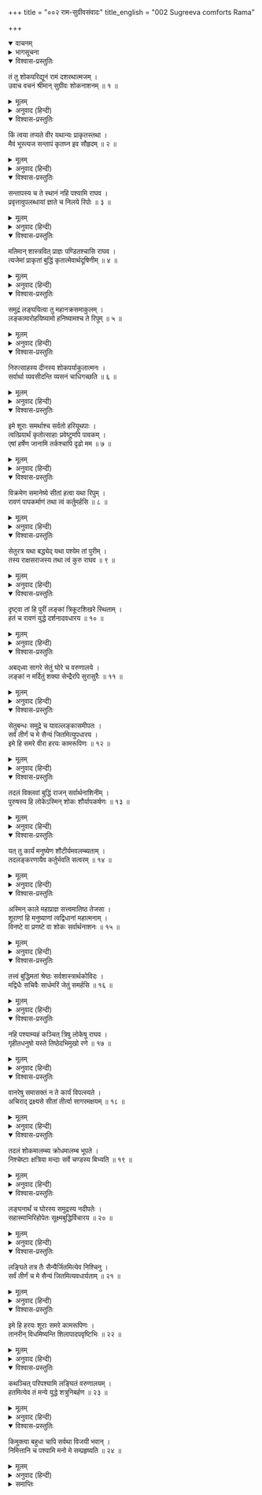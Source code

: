 +++
title = "००२ राम-सुग्रीवसंवादः"
title_english = "002 Sugreeva comforts Rama"

+++
<details open><summary>वाचनम्</summary>
<div caption="श्रीराम-हरिसीताराममूर्ति-घनपाठिभ्यां वचनम्" class="audioEmbed" src="https://archive.org/download/Ramayana-recitation-Sriram-harisItArAmamUrti-Ghanapaati-v2/Kanda_6/Kanda_6_YK-002-Sugreeva_comforts_Rama.mp3"></div>
</details>

<details><summary>भागसूचना</summary>

2. सुग्रीवका श्रीरामको उत्साह प्रदान करना
</details>

<details open><summary>विश्वास-प्रस्तुतिः</summary>

तं तु शोकपरिद्यूनं रामं दशरथात्मजम् ।  
उवाच वचनं श्रीमान् सुग्रीवः शोकनाशनम् ॥ १ ॥
</details>

<details><summary>मूलम्</summary>

तं तु शोकपरिद्यूनं रामं दशरथात्मजम् ।  
उवाच वचनं श्रीमान् सुग्रीवः शोकनाशनम् ॥ १ ॥
</details>

<details><summary>अनुवाद (हिन्दी)</summary>

इस प्रकार शोकसे संतप्त हुए दशरथनन्दन श्रीरामसे सुग्रीवने उनके शोकका निवारण करनेवाली बात कही— ॥ १ ॥
</details>

<details open><summary>विश्वास-प्रस्तुतिः</summary>

किं त्वया तप्यते वीर यथान्यः प्राकृतस्तथा ।  
मैवं भूस्त्यज सन्तापं कृतघ्न इव सौहृदम् ॥ २ ॥
</details>

<details><summary>मूलम्</summary>

किं त्वया तप्यते वीर यथान्यः प्राकृतस्तथा ।  
मैवं भूस्त्यज सन्तापं कृतघ्न इव सौहृदम् ॥ २ ॥
</details>

<details><summary>अनुवाद (हिन्दी)</summary>

‘वीरवर! आप दूसरे साधारण मनुष्योंकी भाँति क्यों संताप कर रहे हैं? आप इस तरह चिन्तित न हों । जैसे कृतघ्न पुरुष सौहार्दको त्याग देता है, उसी तरह आप भी इस संतापको छोड़ दें ॥ २ ॥
</details>

<details open><summary>विश्वास-प्रस्तुतिः</summary>

सन्तापस्य च ते स्थानं नहि पश्यामि राघव ।  
प्रवृत्तावुपलब्धायां ज्ञाते च निलये रिपोः ॥ ३ ॥
</details>

<details><summary>मूलम्</summary>

सन्तापस्य च ते स्थानं नहि पश्यामि राघव ।  
प्रवृत्तावुपलब्धायां ज्ञाते च निलये रिपोः ॥ ३ ॥
</details>

<details><summary>अनुवाद (हिन्दी)</summary>

‘रघुनन्दन! जब सीताका समाचार मिल गया और शत्रुके निवास-स्थानका पता लग गया, तब मुझे आपके इस दुःख और चिन्ताका कोई कारण नहीं दिखायी देता ॥ ३ ॥
</details>

<details open><summary>विश्वास-प्रस्तुतिः</summary>

मतिमान् शास्त्रवित् प्राज्ञः पण्डितश्चासि राघव ।  
त्यजेमां प्राकृतां बुद्धिं कृतात्मेवार्थदूषिणीम् ॥ ४ ॥
</details>

<details><summary>मूलम्</summary>

मतिमान् शास्त्रवित् प्राज्ञः पण्डितश्चासि राघव ।  
त्यजेमां प्राकृतां बुद्धिं कृतात्मेवार्थदूषिणीम् ॥ ४ ॥
</details>

<details><summary>अनुवाद (हिन्दी)</summary>

‘रघुकुलभूषण! आप बुद्धिमान्, शास्त्रोंके ज्ञाता विचारकुशल और पण्डित हैं, अतः कृतात्मा पुरुषकी भाँति इस अर्थदूषक प्राकृत बुद्धिका परित्याग कर दीजिये ॥ ४ ॥
</details>

<details open><summary>विश्वास-प्रस्तुतिः</summary>

समुद्रं लङ्घयित्वा तु महानक्रसमाकुलम् ।  
लङ्कामारोहयिष्यामो हनिष्यामश्च ते रिपुम् ॥ ५ ॥
</details>

<details><summary>मूलम्</summary>

समुद्रं लङ्घयित्वा तु महानक्रसमाकुलम् ।  
लङ्कामारोहयिष्यामो हनिष्यामश्च ते रिपुम् ॥ ५ ॥
</details>

<details><summary>अनुवाद (हिन्दी)</summary>

‘बड़े-बड़े नाकोंसे भरे हुए समुद्रको लाँघकर हमलोग लङ्कापर चढ़ाई करेंगे और आपके शत्रुको नष्ट कर डालेंगे ॥ ५ ॥
</details>

<details open><summary>विश्वास-प्रस्तुतिः</summary>

निरुत्साहस्य दीनस्य शोकपर्याकुलात्मनः ।  
सर्वार्था व्यवसीदन्ति व्यसनं चाधिगच्छति ॥ ६ ॥
</details>

<details><summary>मूलम्</summary>

निरुत्साहस्य दीनस्य शोकपर्याकुलात्मनः ।  
सर्वार्था व्यवसीदन्ति व्यसनं चाधिगच्छति ॥ ६ ॥
</details>

<details><summary>अनुवाद (हिन्दी)</summary>

‘जो पुरुष उत्साहशून्य, दीन और मन-ही-मन शोकसे व्याकुल रहता है, उसके सारे काम बिगड़ जाते हैं और वह बड़ी विपत्तिमें पड़ जाता है ॥ ६ ॥
</details>

<details open><summary>विश्वास-प्रस्तुतिः</summary>

इमे शूराः समर्थाश्च सर्वतो हरियूथपाः ।  
त्वत्प्रियार्थं कृतोत्साहाः प्रवेष्टुमपि पावकम् ।  
एषां हर्षेण जानामि तर्कश्चापि दृढो मम ॥ ७ ॥
</details>

<details><summary>मूलम्</summary>

इमे शूराः समर्थाश्च सर्वतो हरियूथपाः ।  
त्वत्प्रियार्थं कृतोत्साहाः प्रवेष्टुमपि पावकम् ।  
एषां हर्षेण जानामि तर्कश्चापि दृढो मम ॥ ७ ॥
</details>

<details><summary>अनुवाद (हिन्दी)</summary>

‘ये वानरयूथपति सब प्रकारसे समर्थ एवं शूरवीर हैं । आपका प्रिय करनेके लिये इनके मनमें बड़ा उत्साह है । ये आपके लिये जलती आगमें भी प्रवेश कर सकते हैं । समुद्रको लाँघने और रावणको मारनेका प्रसंग चलनेपर इनका मुँह प्रसन्नतासे खिल जाता है । इनके इस हर्ष और उत्साहसे ही मैं इस बातको जानता हूँ तथा इस विषयमें मेरा अपना तर्क (निश्चय) भी सुदृढ़ है ॥ ७ ॥
</details>

<details open><summary>विश्वास-प्रस्तुतिः</summary>

विक्रमेण समानेष्ये सीतां हत्वा यथा रिपुम् ।  
रावणं पापकर्माणं तथा त्वं कर्तुमर्हसि ॥ ८ ॥
</details>

<details><summary>मूलम्</summary>

विक्रमेण समानेष्ये सीतां हत्वा यथा रिपुम् ।  
रावणं पापकर्माणं तथा त्वं कर्तुमर्हसि ॥ ८ ॥
</details>

<details><summary>अनुवाद (हिन्दी)</summary>

‘आप ऐसा कीजिये, जिससे हमलोग पराक्रमपूर्वक अपने शत्रु पापाचारी रावणका वध करके सीताको यहाँ ले आवें ॥ ८ ॥
</details>

<details open><summary>विश्वास-प्रस्तुतिः</summary>

सेतुरत्र यथा बद्ध्येद् यथा पश्येम तां पुरीम् ।  
तस्य राक्षसराजस्य तथा त्वं कुरु राघव ॥ ९ ॥
</details>

<details><summary>मूलम्</summary>

सेतुरत्र यथा बद्ध्येद् यथा पश्येम तां पुरीम् ।  
तस्य राक्षसराजस्य तथा त्वं कुरु राघव ॥ ९ ॥
</details>

<details><summary>अनुवाद (हिन्दी)</summary>

‘रघुनन्दन! आप ऐसा कोई उपाय कीजिये, जिससे समुद्रपर सेतु बँध सके और हम उस राक्षसराजकी लङ्कापुरीको देख सकें ॥ ९ ॥
</details>

<details open><summary>विश्वास-प्रस्तुतिः</summary>

दृष्ट्वा तां हि पुरीं लङ्कां त्रिकूटशिखरे स्थिताम् ।  
हतं च रावणं युद्धे दर्शनादवधारय ॥ १० ॥
</details>

<details><summary>मूलम्</summary>

दृष्ट्वा तां हि पुरीं लङ्कां त्रिकूटशिखरे स्थिताम् ।  
हतं च रावणं युद्धे दर्शनादवधारय ॥ १० ॥
</details>

<details><summary>अनुवाद (हिन्दी)</summary>

‘त्रिकूटपर्वतके शिखरपर बसी हुई लङ्कापुरी एक बार दीख जाय तो आप यह निश्चित समझिये कि युद्धमें रावण दिखायी दिया और मारा गया ॥ १० ॥
</details>

<details open><summary>विश्वास-प्रस्तुतिः</summary>

अबद्‍ध्वा सागरे सेतुं घोरे च वरुणालये ।  
लङ्कां न मर्दितुं शक्या सेन्द्रैरपि सुरासुरैः ॥ ११ ॥
</details>

<details><summary>मूलम्</summary>

अबद्‍ध्वा सागरे सेतुं घोरे च वरुणालये ।  
लङ्कां न मर्दितुं शक्या सेन्द्रैरपि सुरासुरैः ॥ ११ ॥
</details>

<details><summary>अनुवाद (हिन्दी)</summary>

‘वरुणके निवासभूत घोर समुद्रपर पुल बाँधे बिना तो इन्द्रसहित सम्पूर्ण देवता और असुर भी लङ्काको पददलित नहीं कर सकते ॥ ११ ॥
</details>

<details open><summary>विश्वास-प्रस्तुतिः</summary>

सेतुबन्धः समुद्रे च यावल्लङ्कासमीपतः ।  
सर्वं तीर्णं च मे सैन्यं जितमित्युपधारय ।  
इमे हि समरे वीरा हरयः कामरूपिणः ॥ १२ ॥
</details>

<details><summary>मूलम्</summary>

सेतुबन्धः समुद्रे च यावल्लङ्कासमीपतः ।  
सर्वं तीर्णं च मे सैन्यं जितमित्युपधारय ।  
इमे हि समरे वीरा हरयः कामरूपिणः ॥ १२ ॥
</details>

<details><summary>अनुवाद (हिन्दी)</summary>

‘अतः जब लङ्काके निकटतक समुद्रपर पुल बँध जायगा, तब हमारी सारी सेना उस पार चली जायगी । फिर तो आप यही समझिये कि अपनी जीत हो गयी; क्योंकि इच्छानुसार रूप धारण करनेवाले ये वानर युद्धमें बड़ी वीरता दिखानेवाले हैं ॥ १२ ॥
</details>

<details open><summary>विश्वास-प्रस्तुतिः</summary>

तदलं विक्लवां बुद्धिं राजन् सर्वार्थनाशिनीम् ।  
पुरुषस्य हि लोकेऽस्मिन् शोकः शौर्यापकर्षणः ॥ १३ ॥
</details>

<details><summary>मूलम्</summary>

तदलं विक्लवां बुद्धिं राजन् सर्वार्थनाशिनीम् ।  
पुरुषस्य हि लोकेऽस्मिन् शोकः शौर्यापकर्षणः ॥ १३ ॥
</details>

<details><summary>अनुवाद (हिन्दी)</summary>

‘अतः राजन्! आप इस व्याकुल बुद्धिका आश्रय न लें—बुद्धिकी इस व्याकुलताको त्याग दें; क्योंकि यह समस्त कार्योंको बिगाड़ देनेवाली है और शोक इस जगत् में पुरुषके शौर्यको नष्ट कर देता है ॥ १३ ॥
</details>

<details open><summary>विश्वास-प्रस्तुतिः</summary>

यत् तु कार्यं मनुष्येण शौटीर्यमवलम्ब्यताम् ।  
तदलङ्करणायैव कर्तुर्भवति सत्वरम् ॥ १४ ॥
</details>

<details><summary>मूलम्</summary>

यत् तु कार्यं मनुष्येण शौटीर्यमवलम्ब्यताम् ।  
तदलङ्करणायैव कर्तुर्भवति सत्वरम् ॥ १४ ॥
</details>

<details><summary>अनुवाद (हिन्दी)</summary>

‘मनुष्यको जिसका आश्रय लेना चाहिये, उस शौर्यका ही वह अवलम्बन करे; क्योंकि वह कर्ताको शीघ्र ही अलंकृत कर देता है—उसके अभीष्ट फलकी सिद्धि करा देता है ॥ १४ ॥
</details>

<details open><summary>विश्वास-प्रस्तुतिः</summary>

अस्मिन् काले महाप्राज्ञ सत्त्वमातिष्ठ तेजसा ।  
शूराणां हि मनुष्याणां त्वद्विधानां महात्मनाम् ।  
विनष्टे वा प्रणष्टे वा शोकः सर्वार्थनाशनः ॥ १५ ॥
</details>

<details><summary>मूलम्</summary>

अस्मिन् काले महाप्राज्ञ सत्त्वमातिष्ठ तेजसा ।  
शूराणां हि मनुष्याणां त्वद्विधानां महात्मनाम् ।  
विनष्टे वा प्रणष्टे वा शोकः सर्वार्थनाशनः ॥ १५ ॥
</details>

<details><summary>अनुवाद (हिन्दी)</summary>

‘अतः महाप्राज्ञ श्रीराम! आप इस समय तेजके साथ ही धैर्यका आश्रय लें । कोई वस्तु खो गयी हो या नष्ट हो गयी हो, उसके लिये आप-जैसे शूरवीर महात्मा पुरुषोंको शोक नहीं करना चाहिये; क्योंकि शोक सब कामोंको बिगाड़ देता है ॥ १५ ॥
</details>

<details open><summary>विश्वास-प्रस्तुतिः</summary>

तत्त्वं बुद्धिमतां श्रेष्ठः सर्वशास्त्रार्थकोविदः ।  
मद्विधैः सचिवैः सार्धमरिं जेतुं समर्हसि ॥ १६ ॥
</details>

<details><summary>मूलम्</summary>

तत्त्वं बुद्धिमतां श्रेष्ठः सर्वशास्त्रार्थकोविदः ।  
मद्विधैः सचिवैः सार्धमरिं जेतुं समर्हसि ॥ १६ ॥
</details>

<details><summary>अनुवाद (हिन्दी)</summary>

‘आप बुद्धिमानोंमें श्रेष्ठ और सम्पूर्ण शास्त्रोंके मर्मज्ञ हैं । अतः हम-जैसे मन्त्रियों एवं सहायकोंके साथ रहकर अवश्य ही शत्रुपर विजय प्राप्त कर सकते हैं ॥ १६ ॥
</details>

<details open><summary>विश्वास-प्रस्तुतिः</summary>

नहि पश्याम्यहं कञ्चित् त्रिषु लोकेषु राघव ।  
गृहीतधनुषो यस्ते तिष्ठेदभिमुखो रणे ॥ १७ ॥
</details>

<details><summary>मूलम्</summary>

नहि पश्याम्यहं कञ्चित् त्रिषु लोकेषु राघव ।  
गृहीतधनुषो यस्ते तिष्ठेदभिमुखो रणे ॥ १७ ॥
</details>

<details><summary>अनुवाद (हिन्दी)</summary>

‘रघुनन्दन! मुझे तो तीनों लोकोंमें ऐसा कोई वीर नहीं दिखायी देता, जो रणभूमिमें धनुष लेकर खड़े हुए आपके सामने ठहर सके ॥ १७ ॥
</details>

<details open><summary>विश्वास-प्रस्तुतिः</summary>

वानरेषु समासक्तं न ते कार्यं विपत्स्यते ।  
अचिराद् द्रक्ष्यसे सीतां तीर्त्वा सागरमक्षयम् ॥ १८ ॥
</details>

<details><summary>मूलम्</summary>

वानरेषु समासक्तं न ते कार्यं विपत्स्यते ।  
अचिराद् द्रक्ष्यसे सीतां तीर्त्वा सागरमक्षयम् ॥ १८ ॥
</details>

<details><summary>अनुवाद (हिन्दी)</summary>

‘वानरोंपर जिसका भार रखा गया है, आपका वह कार्य बिगड़ने नहीं पायेगा । आप शीघ्र ही इस अक्षय समुद्रको पार करके सीताका दर्शन करेंगे ॥ १८ ॥
</details>

<details open><summary>विश्वास-प्रस्तुतिः</summary>

तदलं शोकमालम्ब्य क्रोधमालम्ब भूपते ।  
निश्चेष्टाः क्षत्रिया मन्दाः सर्वे चण्डस्य बिभ्यति ॥ १९ ॥
</details>

<details><summary>मूलम्</summary>

तदलं शोकमालम्ब्य क्रोधमालम्ब भूपते ।  
निश्चेष्टाः क्षत्रिया मन्दाः सर्वे चण्डस्य बिभ्यति ॥ १९ ॥
</details>

<details><summary>अनुवाद (हिन्दी)</summary>

‘पृथ्वीनाथ! अपने हृदयमें शोकको स्थान देना व्यर्थ है । इस समय तो आप शत्रुओंके प्रति क्रोध धारण कीजिये । जो क्षत्रिय मन्द (क्रोधशून्य) होते हैं, उनसे कोई चेष्टा नहीं बन पाती; परंतु जो शत्रुके प्रति आवश्यक रोषसे भरा होता है, उससे सब डरते हैं ॥ १९ ॥
</details>

<details open><summary>विश्वास-प्रस्तुतिः</summary>

लङ्घनार्थं च घोरस्य समुद्रस्य नदीपतेः ।  
सहास्माभिरिहोपेतः सूक्ष्मबुद्धिर्विचारय ॥ २० ॥
</details>

<details><summary>मूलम्</summary>

लङ्घनार्थं च घोरस्य समुद्रस्य नदीपतेः ।  
सहास्माभिरिहोपेतः सूक्ष्मबुद्धिर्विचारय ॥ २० ॥
</details>

<details><summary>अनुवाद (हिन्दी)</summary>

‘नदियोंके स्वामी घोर समुद्रको पार करनेके लिये क्या उपाय किया जाय, इस विषयमें आप हमारे साथ बैठकर विचार कीजिये; क्योंकि आपकी बुद्धि बड़ी सूक्ष्म है ॥ २० ॥
</details>

<details open><summary>विश्वास-प्रस्तुतिः</summary>

लङ्घिते तत्र तैः सैन्यैर्जितमित्येव निश्चिनु ।  
सर्वं तीर्णं च मे सैन्यं जितमित्यवधार्यताम् ॥ २१ ॥
</details>

<details><summary>मूलम्</summary>

लङ्घिते तत्र तैः सैन्यैर्जितमित्येव निश्चिनु ।  
सर्वं तीर्णं च मे सैन्यं जितमित्यवधार्यताम् ॥ २१ ॥
</details>

<details><summary>अनुवाद (हिन्दी)</summary>

‘यदि हमारे सैनिक समुद्रको लाँघ गये तो यही निश्चय रखिये कि अपनी जीत अवश्य होगी । सारी सेनाका समुद्रके उस पार पहुँच जाना ही अपनी विजय समझिये ॥ २१ ॥
</details>

<details open><summary>विश्वास-प्रस्तुतिः</summary>

इमे हि हरयः शूराः समरे कामरूपिणः ।  
तानरीन् विधमिष्यन्ति शिलापादपवृष्टिभिः ॥ २२ ॥
</details>

<details><summary>मूलम्</summary>

इमे हि हरयः शूराः समरे कामरूपिणः ।  
तानरीन् विधमिष्यन्ति शिलापादपवृष्टिभिः ॥ २२ ॥
</details>

<details><summary>अनुवाद (हिन्दी)</summary>

‘ये वानर संग्राममें बड़े शूरवीर हैं और इच्छानुसार रूप धारण कर सकते हैं । ये पत्थरों और पेड़ोंकी वर्षा करके ही उन शत्रुओंका संहार कर डालेंगे ॥ २२ ॥
</details>

<details open><summary>विश्वास-प्रस्तुतिः</summary>

कथञ्चित् परिपश्यामि लङ्घितं वरुणालयम् ।  
हतमित्येव तं मन्ये युद्धे शत्रुनिबर्हण ॥ २३ ॥
</details>

<details><summary>मूलम्</summary>

कथञ्चित् परिपश्यामि लङ्घितं वरुणालयम् ।  
हतमित्येव तं मन्ये युद्धे शत्रुनिबर्हण ॥ २३ ॥
</details>

<details><summary>अनुवाद (हिन्दी)</summary>

‘शत्रुसूदन श्रीराम! यदि किसी प्रकार मैं इस वानर-सेनाको समुद्रके उस पार पहुँची देख सकूँ तो मैं रावणको युद्धमें मरा हुआ ही समझता हूँ ॥ २३ ॥
</details>

<details open><summary>विश्वास-प्रस्तुतिः</summary>

किमुक्त्वा बहुधा चापि सर्वथा विजयी भवान् ।  
निमित्तानि च पश्यामि मनो मे सम्प्रहृष्यति ॥ २४ ॥
</details>

<details><summary>मूलम्</summary>

किमुक्त्वा बहुधा चापि सर्वथा विजयी भवान् ।  
निमित्तानि च पश्यामि मनो मे सम्प्रहृष्यति ॥ २४ ॥
</details>

<details><summary>अनुवाद (हिन्दी)</summary>

‘बहुत कहनेसे क्या लाभ! मेरा तो विश्वास है कि आप सर्वथा विजयी होंगे; क्योंकि मुझे ऐसे ही शकुन दिखायी देते हैं और मेरा हृदय भी हर्ष एवं उत्साहसे भरा है’ ॥ २४ ॥
</details>

<details><summary>समाप्तिः</summary>

इत्यार्षे श्रीमद्रामायणे वाल्मीकीये आदिकाव्ये युद्धकाण्डे द्वितीयः सर्गः ॥ २ ॥  
इस प्रकार श्रीवाल्मीकिनिर्मित आर्षरामायण आदिकाव्यके युद्धकाण्डमें दूसरा सर्ग पूरा हुआ ॥ २ ॥
</details>

